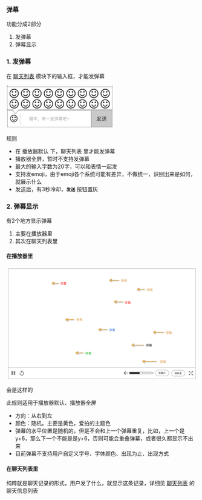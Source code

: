 ###  弹幕
功能分成2部分

1. 发弹幕
2. 弹幕显示

### 1. 发弹幕
在 [聊天列表](chatlist.md) 模块下的输入框，才能发弹幕

![发弹幕](img/face.png)

规则

* 在 播放器默认 下，聊天列表 里才能发弹幕
* 播放器全屏，暂时不支持发弹幕
* 最大的输入字数为20字，可以和表情一起发
* 支持发emoji，由于emoji各个系统可能有差异，不做统一，识别出来是如何，就展示什么
* 发送后，有3秒冷却，**`发送`** 按钮置灰


### 2. 弹幕显示
有2个地方显示弹幕

1. 主要在播放器里
2. 其次在聊天列表里

#### 在播放器里
![飘过的弹幕](img/danmaku.png)

会是这样的

此规则适用于播放器默认、播放器全屏

* 方向：从右到左
* 颜色：随机。主要是黄色，爱拍的主题色
* 弹幕的水平位置是随机的，但是不会和上一个弹幕重复，比如，上一个是 y+6，那么下一个不能是是y+6，否则可能会重叠弹幕，或者很久都显示不出来
* 目前弹幕不支持用户自定义字号、字体颜色、出现为止、出现方式


#### 在聊天列表里
纯粹就是聊天记录的形式，用户发了什么，就显示这条记录，详细见 [聊天列表](chatlist.md) 的聊天信息列表
